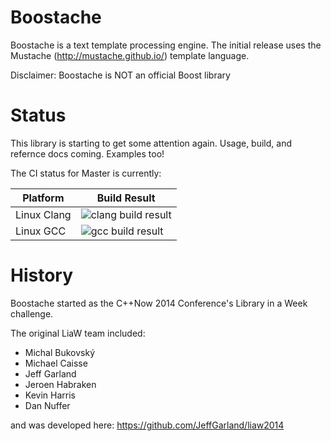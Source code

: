 Boostache
========

Boostache is a text template processing engine. The initial release uses the Mustache (http://mustache.github.io/) template language.

Disclaimer: Boostache is NOT an official Boost library


Status
==============

This library is starting to get some attention again. Usage, build, and refernce docs coming. Examples too!

The CI status for Master is currently:

Platform     | Build Result
------------ | -------------
Linux Clang  | ![clang build result](https://bamboo.cierecloud.com/plugins/servlet/buildStatusImage/BSTCH-FMC)
Linux GCC    | ![gcc build result](https://bamboo.cierecloud.com/plugins/servlet/buildStatusImage/BSTCH-MAS)


History
==============

Boostache started as the C++Now 2014 Conference's Library in a Week challenge.

The original LiaW team included:

- Michal Bukovský
- Michael Caisse
- Jeff Garland
- Jeroen Habraken
- Kevin Harris
- Dan Nuffer

and was developed here:
https://github.com/JeffGarland/liaw2014



